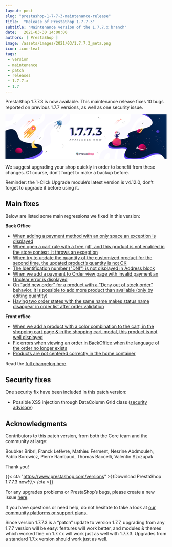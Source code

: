 ```yaml
---
layout: post
slug: "prestashop-1-7-7-3-maintenance-release"
title:  "Release of PrestaShop 1.7.7.3"
subtitle: "Maintenance version of the 1.7.7.x branch"
date:   2021-03-30 14:00:00
authors: [ PrestaShop ]
image: /assets/images/2021/03/1.7.7.3_meta.png
icon: icon-leaf
tags:
 - version
 - maintenance
 - patch
 - releases
 - 1.7.7.x
 - 1.7
---
```


PrestaShop 1.7.7.3 is now available. This maintenance release fixes 10 bugs reported on previous 1.7.7 versions, as well as one security issue.

![1.7.7.3 is available!](/assets/images/2021/03/1.7.7.3_banner.png)

We suggest upgrading your shop quickly in order to benefit from these changes. Of course, don’t forget to make a backup before.

Reminder: the 1-Click Upgrade module’s latest version is v4.12.0, don’t forget to upgrade it before using it.

## Main fixes

Below are listed some main regressions we fixed in this version:

**Back Office**

* [When adding a payment method with an only space an exception is displayed](https://github.com/PrestaShop/PrestaShop/issues/23287)
* [When open a cart rule with a free gift, and this product is not enabled in the store context, it throws an exception](https://github.com/PrestaShop/PrestaShop/issues/23376)
* [When try to update the quantity of the customized product for the second time, the updated product’s quantity is not OK](https://github.com/PrestaShop/PrestaShop/issues/23265)
* [The Identification number ("DNI") is not displayed in Address block](https://github.com/PrestaShop/PrestaShop/issues/22979)
* [When we add a payment to Order view page with invalid payment an Unclear error is displayed](https://github.com/PrestaShop/PrestaShop/issues/22587)
* [On “add new order” for a product with a "Deny out of stock order" behavior, it is possible to add more product than available (only by editing quantity)](https://github.com/PrestaShop/PrestaShop/issues/22109)
* [Having two order states with the same name makes status name disappear in order list after order validation](https://github.com/PrestaShop/PrestaShop/issues/22870)


**Front office**

* [When we add a product with a color combination to the cart, in the shopping cart page & in the shopping cart-modal, this product is not well displayed](https://github.com/PrestaShop/PrestaShop/issues/23660)
* [Fix errors when viewing an order in BackOffice when the language of the order no longer exists](https://github.com/PrestaShop/PrestaShop/issues/22611)
* [Products are not centered correctly in the home container](https://github.com/PrestaShop/PrestaShop/issues/23372)


Read the [full changelog here](https://github.com/PrestaShop/PrestaShop/releases/tag/1.7.7.3).

## Security fixes

One security fix have been included in this patch version:

*   Possible XSS injection through DataColumn Grid class ([security advisory](https://github.com/PrestaShop/PrestaShop/security/advisories/GHSA-fhhq-4x46-qx77))

## Acknowledgments

Contributors to this patch version, from both the Core team and the community at large: 

Boubker Bribri, Franck Lefèvre, Mathieu Ferment, Nesrine Abdmouleh, Pablo Borowicz, Pierre Rambaud, Thomas Baccelli, Valentin Szczupak

Thank you!

{{< cta "https://www.prestashop.com/versions" >}}Download PrestaShop 1.7.7.3 now!{{< /cta >}}

For any upgrades problems or PrestaShop’s bugs, please create a new issue [here](https://github.com/PrestaShop/PrestaShop/issues/new/choose).

If you have questions or need help, do not hesitate to take a look at [our community platforms or support plans.](https://devdocs.prestashop.com/1.7/faq/i-need-help/)

Since version 1.7.7.3 is a “patch” update to version 1.7.7, upgrading from any 1.7.7 version will be easy: features will work better, and modules & themes which worked fine on 1.7.7.x will work just as well with 1.7.7.3. Upgrades from a standard 1.7.x version should work just as well.
